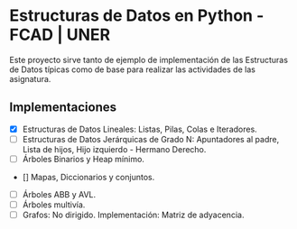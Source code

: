 # Estructuras de Datos en Python - FCAD | UNER
Este proyecto sirve tanto de ejemplo de implementación de las Estructuras de Datos típicas como de base para realizar las actividades de las asignatura.

## Implementaciones

- [x] Estructuras de Datos Lineales: Listas, Pilas, Colas e Iteradores.
- [ ] Estructuras de Datos Jerárquicas de Grado N: Apuntadores al padre, Lista de hijos, Hijo izquierdo - Hermano Derecho. 
- [ ] Árboles Binarios y Heap mínimo.
- [] Mapas, Diccionarios y conjuntos.
- [ ] Árboles ABB y AVL.
- [ ] Árboles multivía.
- [ ] Grafos: No dirigido. Implementación: Matriz de adyacencia.
